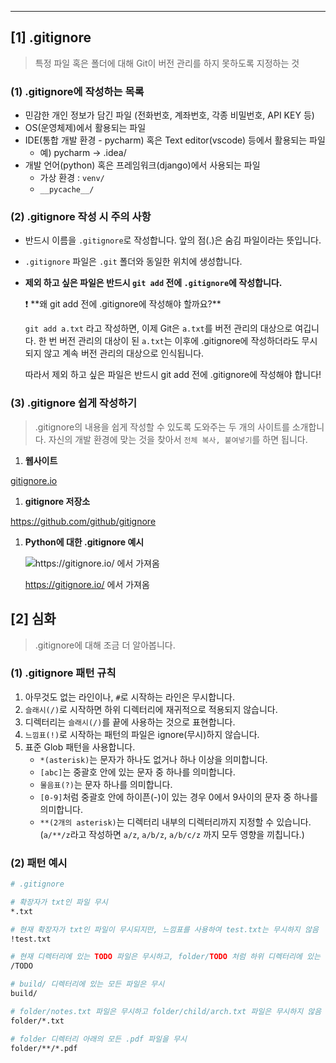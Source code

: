 ------

## [1] .gitignore

> 특정 파일 혹은 폴더에 대해 Git이 버전 관리를 하지 못하도록 지정하는 것

### (1) .gitignore에 작성하는 목록

- 민감한 개인 정보가 담긴 파일 (전화번호, 계좌번호, 각종 비밀번호, API KEY 등)
- OS(운영체제)에서 활용되는 파일
- IDE(통합 개발 환경 - pycharm) 혹은 Text editor(vscode) 등에서 활용되는 파일
  - 예) pycharm -> .idea/
- 개발 언어(python) 혹은 프레임워크(django)에서 사용되는 파일
  - 가상 환경 : `venv/`
  - `__pycache__/`

### (2) .gitignore 작성 시 주의 사항

- 반드시 이름을 `.gitignore`로 작성합니다. 앞의 점(.)은 숨김 파일이라는 뜻입니다.

- `.gitignore` 파일은 `.git` 폴더와 동일한 위치에 생성합니다.

- **제외 하고 싶은 파일은 반드시 `git add` 전에 `.gitignore`에 작성합니다.**

  <aside> ❗ **왜 git add 전에 .gitignore에 작성해야 할까요?**

  `git add a.txt` 라고 작성하면, 이제 Git은 `a.txt`를 버전 관리의 대상으로 여깁니다. 한 번 버전 관리의 대상이 된 `a.txt`는 이후에 .gitignore에 작성하더라도 무시되지 않고 계속 버전 관리의 대상으로 인식됩니다.

  따라서 제외 하고 싶은 파일은 반드시 git add 전에 .gitignore에 작성해야 합니다!

  </aside>

### (3) .gitignore 쉽게 작성하기

> .gitignore의 내용을 쉽게 작성할 수 있도록 도와주는 두 개의 사이트를 소개합니다. 자신의 개발 환경에 맞는 것을 찾아서 `전체 복사, 붙여넣기`를 하면 됩니다.

1. **웹사이트**

[gitignore.io](https://gitignore.io/)

1. **gitignore 저장소**

https://github.com/github/gitignore

1. **Python에 대한 .gitignore 예시**

   ![https://gitignore.io/ 에서 가져옴](https://s3-us-west-2.amazonaws.com/secure.notion-static.com/fd7bd601-9433-418a-b08e-7b027db9a301/Untitled.png)

   https://gitignore.io/ 에서 가져옴

## [2] 심화

> .gitignore에 대해 조금 더 알아봅니다.

### (1) .gitignore 패턴 규칙

1. 아무것도 없는 라인이나, `#`로 시작하는 라인은 무시합니다.
2. `슬래시(/)`로 시작하면 하위 디렉터리에 재귀적으로 적용되지 않습니다.
3. 디렉터리는 `슬래시(/)`를 끝에 사용하는 것으로 표현합니다.
4. `느낌표(!)`로 시작하는 패턴의 파일은 ignore(무시)하지 않습니다.
5. 표준 Glob 패턴을 사용합니다.
   - `*(asterisk)`는 문자가 하나도 없거나 하나 이상을 의미합니다.
   - `[abc]`는 중괄호 안에 있는 문자 중 하나를 의미합니다.
   - `물음표(?)`는 문자 하나를 의미합니다.
   - `[0-9]`처럼 중괄호 안에 하이픈(-)이 있는 경우 0에서 9사이의 문자 중 하나를 의미합니다.
   - `**(2개의 asterisk)`는 디렉터리 내부의 디렉터리까지 지정할 수 있습니다. (`a/**/z`라고 작성하면 `a/z`, `a/b/z`, `a/b/c/z` 까지 모두 영향을 끼칩니다.)

### (2) 패턴 예시

```bash
# .gitignore

# 확장자가 txt인 파일 무시
*.txt

# 현재 확장자가 txt인 파일이 무시되지만, 느낌표를 사용하여 test.txt는 무시하지 않음
!test.txt

# 현재 디렉터리에 있는 TODO 파일은 무시하고, folder/TODO 처럼 하위 디렉터리에 있는 파일은 무시하지 않음
/TODO

# build/ 디렉터리에 있는 모든 파일은 무시
build/

# folder/notes.txt 파일은 무시하고 folder/child/arch.txt 파일은 무시하지 않음
folder/*.txt

# folder 디렉터리 아래의 모든 .pdf 파일을 무시
folder/**/*.pdf
```